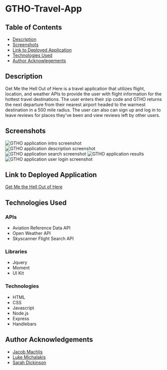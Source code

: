 # GTHO-Travel-App


## Table of Contents

- [Description](#description)
- [Screenshots](#screenshots)
- [Link to Deployed Application](#link-to-deployed-application)
- [Technologies Used](#technologies-used)
- [Author Acknowlegements](#author-acknowlegements)

## Description
Get Me the Hell Out of Here is a travel application that utilizes flight, location, and weather APIs to provide the user with flight information for the hottest travel destinations. The user enters their zip code and GTHO returns the next departure from their nearest airport headed to the warmest destination in a 500 mile radius. The user can also can sign up and log in to leave reviews for places they've been and view reviews left by other users.

## Screenshots
![GTHO application intro screenshot](public/img/Screen%Shot%2021-11-21%at%3.11.00%PM.png)
![GTHO application description screenshot](public/img/Screen%Shot%2021-11-21%at%3.11.16%PM.png)
![GTHO application search screenshot](public/img/Screen%Shot%2021-11-21%at%3.11.39%PM.png)
![GTHO application results](public/img/Screen%Shot%2021-11-21%at%3.12.22%PM.png)
![GTHO application user login screenshot](public/img/Screen%Shot%2021-11-21%at%3.11.47%PM.png)




## Link to Deployed Application
[Get Me the Hell Out of Here](https://floating-wave-98179.herokuapp.com/)


## Technologies Used
### APIs
* Aviation Reference Data API
* Open Weather API
* Skyscanner Flight Search API

### Libraries
* Jquery
* Moment
* UI Kit

### Technologies
* HTML
* CSS
* Javascript
* Node.js
* Express
* Handlebars


## Author Acknowledgements
* [Jacob Machlis](https://github.com/flumanuck)
* [Luke Michalakis](https://github.com/michalakisluke)
* [Sarah Dickinson](https://github.com/sarahdickinson)
